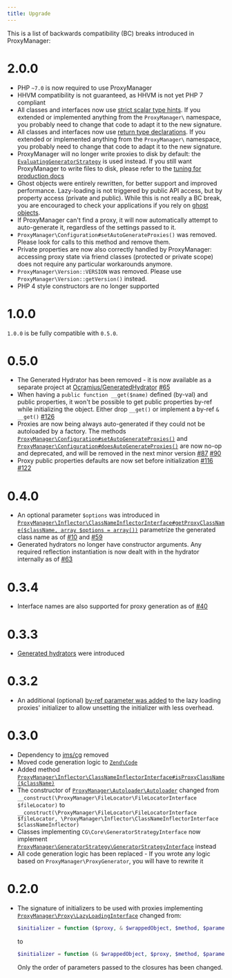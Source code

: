 ```yaml
---
title: Upgrade
---
```


This is a list of backwards compatibility (BC) breaks introduced in ProxyManager:

# 2.0.0

 * PHP `~7.0` is now required to use ProxyManager
 * HHVM compatibility is not guaranteed, as HHVM is not yet PHP 7 compliant
 * All classes and interfaces now use [strict scalar type hints](http://php.net/manual/en/functions.arguments.php#functions.arguments.type-declaration).
   If you extended or implemented anything from the `ProxyManager\` namespace, you probably need to change
   that code to adapt it to the new signature.
 * All classes and interfaces now use [return type declarations](http://php.net/manual/en/functions.returning-values.php#functions.returning-values.type-declaration).
   If you extended or implemented anything from the `ProxyManager\` namespace, you probably need to change
   that code to adapt it to the new signature.
 * ProxyManager will no longer write proxies to disk by default:
   the [`EvaluatingGeneratorStrategy`](src/GeneratorStrategy/EvaluatingGeneratorStrategy.php) is used instead.
   If you still want ProxyManager to write files to disk, please refer to the [tuning for production docs](docs/tuning-for-production.md)
 * Ghost objects were entirely rewritten, for better support and improved performance. Lazy-loading is not
   triggered by public API access, but by property access (private and public). While this is not really a BC
   break, you are encouraged to check your applications if you rely on [ghost objects](docs/lazy-loading-ghost-object.md).
 * If ProxyManager can't find a proxy, it will now automatically attempt to auto-generate it, regardless of
   the settings passed to it.
 * `ProxyManager\Configuration#setAutoGenerateProxies()` was removed. Please look for calls to this method and
   remove them.
 * Private properties are now also correctly handled by ProxyManager: accessing proxy state via friend classes
   (protected or private scope) does not require any particular workarounds anymore.
 * `ProxyManager\Version::VERSION` was removed. Please use `ProxyManager\Version::getVersion()` instead.
 * PHP 4 style constructors are no longer supported

# 1.0.0

`1.0.0` is be fully compatible with `0.5.0`.

# 0.5.0

 * The Generated Hydrator has been removed - it is now available as a separate project
   at [Ocramius/GeneratedHydrator](https://github.com/Ocramius/GeneratedHydrator) [#65](https://github.com/Ocramius/ProxyManager/pull/65)
 * When having a `public function __get($name)` defined (by-val) and public properties, it won't be possible to get public
   properties by-ref while initializing the object. Either drop `__get()` or implement
   a by-ref `& __get()` [#126](https://github.com/Ocramius/ProxyManager/pull/126)
 * Proxies are now being always auto-generated if they could not be autoloaded by a factory. The methods
   [`ProxyManager\Configuration#setAutoGenerateProxies()`](https://github.com/Ocramius/ProxyManager/blob/0.5.0-BETA2/src/ProxyManager/Configuration.php#L67)
   and [`ProxyManager\Configuration#doesAutoGenerateProxies()`](https://github.com/Ocramius/ProxyManager/blob/0.5.0-BETA2/src/ProxyManager/Configuration.php#L75)
   are now no-op and deprecated, and will be removed in the next minor
   version [#87](https://github.com/Ocramius/ProxyManager/pull/87) [#90](https://github.com/Ocramius/ProxyManager/pull/90)
 * Proxy public properties defaults are now set before initialization [#116](https://github.com/Ocramius/ProxyManager/pull/116) [#122](https://github.com/Ocramius/ProxyManager/pull/122)

# 0.4.0

 * An optional parameter `$options` was introduced
   in [`ProxyManager\Inflector\ClassNameInflectorInterface#getProxyClassName($className, array $options = array())`](https://github.com/Ocramius/ProxyManager/blob/master/src/ProxyManager/Inflector/ClassNameInflectorInterface.php)
   parametrize the generated class name as of [#10](https://github.com/Ocramius/ProxyManager/pull/10)
   and [#59](https://github.com/Ocramius/ProxyManager/pull/59)
 * Generated hydrators no longer have constructor arguments. Any required reflection instantiation is now dealt with
   in the hydrator internally as of [#63](https://github.com/Ocramius/ProxyManager/pull/63)

# 0.3.4

 * Interface names are also supported for proxy generation as of [#40](https://github.com/Ocramius/ProxyManager/pull/40)

# 0.3.3

 * [Generated hydrators](https://github.com/Ocramius/ProxyManager/tree/master/docs/generated-hydrator.md) were introduced

# 0.3.2

 * An additional (optional) [by-ref parameter was added](https://github.com/Ocramius/ProxyManager/pull/31) 
   to the lazy loading proxies' initializer to allow unsetting the initializer with less overhead.

# 0.3.0

 * Dependency to [jms/cg](https://github.com/schmittjoh/cg-library) removed
 * Moved code generation logic to [`Zend\Code`](https://github.com/zendframework/zf2)
 * Added method [`ProxyManager\Inflector\ClassNameInflectorInterface#isProxyClassName($className)`](https://github.com/Ocramius/ProxyManager/blob/master/src/ProxyManager/Inflector/ClassNameInflectorInterface.php)
 * The constructor of [`ProxyManager\Autoloader\Autoloader`](https://github.com/Ocramius/ProxyManager/blob/master/src/ProxyManager/Autoloader/Autoloader.php)
   changed from `__construct(\ProxyManager\FileLocator\FileLocatorInterface $fileLocator)` to
   `__construct(\ProxyManager\FileLocator\FileLocatorInterface $fileLocator, \ProxyManager\Inflector\ClassNameInflectorInterface $classNameInflector)`
 * Classes implementing `CG\Core\GeneratorStrategyInterface` now implement
   [`ProxyManager\GeneratorStrategy\GeneratorStrategyInterface`](https://github.com/Ocramius/ProxyManager/blob/master/src/ProxyManager/GeneratorStrategy/GeneratorStrategyInterface.php)
   instead
 * All code generation logic has been replaced - If you wrote any logic based on `ProxyManager\ProxyGenerator`, you will
   have to rewrite it

# 0.2.0

 * The signature of initializers to be used with proxies implementing
   [`ProxyManager\Proxy\LazyLoadingInterface`](https://github.com/Ocramius/ProxyManager/blob/master/src/ProxyManager/Proxy/LazyLoadingInterface.php)
   changed from:

   ```php
   $initializer = function ($proxy, & $wrappedObject, $method, $parameters) {};
   ```

   to

   ```php
   $initializer = function (& $wrappedObject, $proxy, $method, $parameters) {};
   ```

   Only the order of parameters passed to the closures has been changed.
